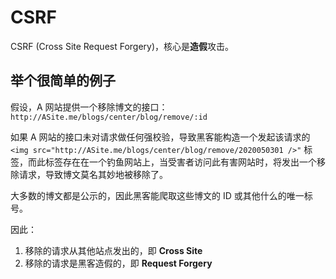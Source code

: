 # CSRF

CSRF (Cross Site Request Forgery)，核心是**造假**攻击。

## 举个很简单的例子

假设，A 网站提供一个移除博文的接口：`http://ASite.me/blogs/center/blog/remove/:id`

如果 A 网站的接口未对请求做任何强校验，导致黑客能构造一个发起该请求的 `<img src="http://ASite.me/blogs/center/blog/remove/2020050301 />"` 标签，而此标签存在在一个钓鱼网站上，当受害者访问此有害网站时，将发出一个移除请求，导致博文莫名其妙地被移除了。

大多数的博文都是公示的，因此黑客能爬取这些博文的 ID 或其他什么的唯一标号。

因此：

1. 移除的请求从其他站点发出的，即 **Cross Site**
2. 移除的请求是黑客造假的，即 **Request Forgery**
